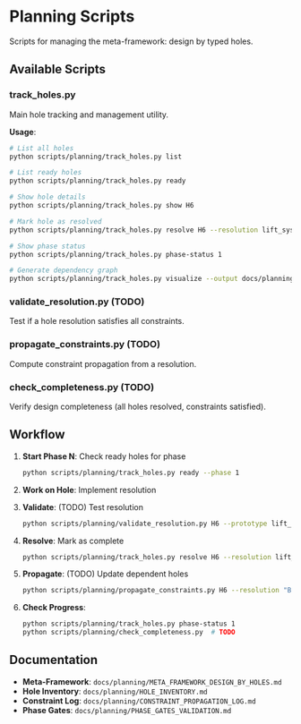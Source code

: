 # Planning Scripts

Scripts for managing the meta-framework: design by typed holes.

## Available Scripts

### track_holes.py
Main hole tracking and management utility.

**Usage**:
```bash
# List all holes
python scripts/planning/track_holes.py list

# List ready holes
python scripts/planning/track_holes.py ready

# Show hole details
python scripts/planning/track_holes.py show H6

# Mark hole as resolved
python scripts/planning/track_holes.py resolve H6 --resolution lift_sys/dspy_signatures/node_interface.py

# Show phase status
python scripts/planning/track_holes.py phase-status 1

# Generate dependency graph
python scripts/planning/track_holes.py visualize --output docs/planning/dependency_graph.dot
```

### validate_resolution.py (TODO)
Test if a hole resolution satisfies all constraints.

### propagate_constraints.py (TODO)
Compute constraint propagation from a resolution.

### check_completeness.py (TODO)
Verify design completeness (all holes resolved, constraints satisfied).

## Workflow

1. **Start Phase N**: Check ready holes for phase
   ```bash
   python scripts/planning/track_holes.py ready --phase 1
   ```

2. **Work on Hole**: Implement resolution

3. **Validate**: (TODO) Test resolution
   ```bash
   python scripts/planning/validate_resolution.py H6 --prototype lift_sys/dspy_signatures/node_interface.py
   ```

4. **Resolve**: Mark as complete
   ```bash
   python scripts/planning/track_holes.py resolve H6 --resolution lift_sys/dspy_signatures/node_interface.py
   ```

5. **Propagate**: (TODO) Update dependent holes
   ```bash
   python scripts/planning/propagate_constraints.py H6 --resolution "BaseNode with async run() -> NextNode | End"
   ```

6. **Check Progress**:
   ```bash
   python scripts/planning/track_holes.py phase-status 1
   python scripts/planning/check_completeness.py  # TODO
   ```

## Documentation

- **Meta-Framework**: `docs/planning/META_FRAMEWORK_DESIGN_BY_HOLES.md`
- **Hole Inventory**: `docs/planning/HOLE_INVENTORY.md`
- **Constraint Log**: `docs/planning/CONSTRAINT_PROPAGATION_LOG.md`
- **Phase Gates**: `docs/planning/PHASE_GATES_VALIDATION.md`
